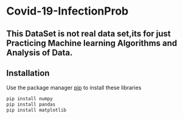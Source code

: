 # Covid-19-InfectionProb

## This DataSet is not real data set,its for just Practicing Machine learning Algorithms and Analysis of Data.

## Installation

Use the package manager [pip](https://pip.pypa.io/en/stable/) to install these libraries
```bash
pip install numpy
pip install pandas
pip install matplotlib
